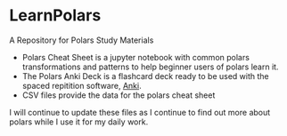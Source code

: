 # LearnPolars
A Repository for Polars Study Materials


- Polars Cheat Sheet is a jupyter notebook with common polars transformations and patterns to help beginner users of polars learn it.
- The Polars Anki Deck is a flashcard deck ready to be used with the spaced repitition software, [Anki](https://apps.ankiweb.net/).
- CSV files provide the data for the polars cheat sheet


I will continue to update these files as I continue to find out more about polars while I use it for my daily work.
